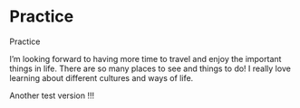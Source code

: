 # Practice
Practice




 I’m looking forward to having more time to travel and enjoy the important things in life. There are so many places to see and things to do! I really love learning about different cultures and ways of life.


Another test version !!!
